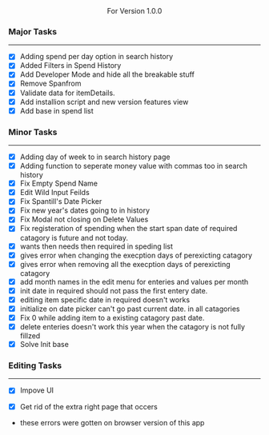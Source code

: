 <center>For Version 1.0.0</center>

### Major Tasks
---
- [X] Adding spend per day option in search history
- [X] Added Filters in Spend History
- [X] Add Developer Mode and hide all the breakable stuff
- [X] Remove Spanfrom
- [X] Validate data for itemDetails.
- [X] Add installion script and new version features view
- [X] Add base in spend list  

### Minor Tasks
---
- [X] Adding day of week to in search history page
- [X] Adding function to seperate money value with commas too in search history
- [X] Fix Empty Spend Name
- [X] Edit Wild Input Feilds
- [X] Fix Spantill's Date Picker
- [X] Fix new year's dates going to in history
- [X] Fix Modal not closing on Delete Values
- [X] Fix registeration of spending when the start span date of required catagory is future and not today.
- [X] wants then needs then required in speding list
- [X] gives error when changing the execption days of perexicting catagory
- [X] gives error when removing all the execption days of perexicting catagory
- [X] add month names in the edit menu for enteries and values per month
- [X] init date in required should not pass the first entery date.
- [X] editing item specific date in required doesn't works
- [X] initialize on date picker can't go past current date. in all catagories
- [X] Fix 0 while adding item to a existing catagory past date.
- [X] delete enteries doesn't work this year when the catagory is not fully fillzed
- [X] Solve Init base

### Editing Tasks
---
- [X] Impove UI
- [X] Get rid of the extra right page that occers


- these errors were gotten on browser version of this app
